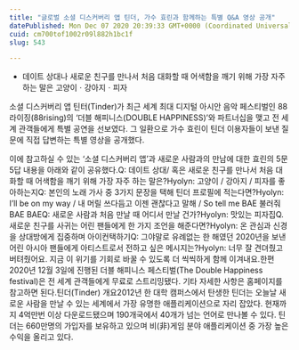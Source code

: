 ```yaml
---
title: "글로벌 소셜 디스커버리 앱 틴더, 가수 효린과 함께하는 특별 Q&A 영상 공개"
datePublished: Mon Dec 07 2020 20:39:33 GMT+0000 (Coordinated Universal Time)
cuid: cm700tof1002r09l882h1bc1f
slug: 543

---
```



- 데이트 상대나 새로운 친구를 만나서 처음 대화할 때 어색함을 깨기 위해 가장 자주 하는 말은 고양이ㆍ강아지ㆍ피자

소셜 디스커버리 앱 틴터(Tinder)가 최근 세계 최대 디지털 아시안 음악 페스티벌인 88라이징(88rising)의 ‘더블 해피니스(DOUBLE HAPPINESS)’와 파트너십을 맺고 전 세계 관객들에게 특별 공연을 선보였다. 그 일환으로 가수 효린이 틴더 이용자들이 보낸 질문에 직접 답변하는 특별 영상을 공개했다.

이에 참고하실 수 있는 ‘소셜 디스커버리 앱’과 새로운 사람과의 만남에 대한 효린의 5문 5답 내용을 아래와 같이 공유했다.Q: 데이트 상대/ 혹은 새로운 친구를 만나서 처음 대화할 때 어색함을 깨기 위해 가장 자주 하는 말은?Hyolyn: 고양이 / 강아지 / 피자를 좋아하는지Q: 본인의 노래 가사 중 3가지 문장을 택해 틴더 프로필에 적는다면?Hyolyn: I’ll be on my way / 내 머릴 쓰다듬고 이젠 괜찮다고 말해 / So tell me BAE 불러줘 BAE BAEQ: 새로운 사람과 처음 만날 때 어디서 만날 건가?Hyolyn: 맛있는 피자집Q. 새로운 친구를 사귀는 어린 팬들에게 한 가지 조언을 해준다면?Hyolyn: 온 관심과 신경을 상대방에게 집중하며 아이컨택하기Q: 그야말로 유례없는 한 해였던 2020년을 보낸 어린 아시아 팬들에게 아티스트로서 전하고 싶은 메시지는?Hyolyn: 너무 잘 견뎌줬고 버텨줬어요. 지금 이 위기를 기회로 바꿀 수 있도록 더 씩씩하게 함께 이겨내요.한편 2020년 12월 3일에 진행된 더블 해피니스 페스티벌(The Double Happiness festival)은 전 세계 관객들에게 무료로 스트리밍됐다. 기타 자세한 사항은 홈페이지를 참고하면 된다.틴더(Tinder) 개요2012년 한 대학 캠퍼스에서 탄생한 틴더는 오늘날 새로운 사람을 만날 수 있는 세계에서 가장 유명한 애플리케이션으로 자리 잡았다. 현재까지 4억만번 이상 다운로드됐으며 190개국에서 40개가 넘는 언어로 만나볼 수 있다. 틴더는 660만명의 가입자를 보유하고 있으며 비(非)게임 분야 애플리케이션 중 가장 높은 수익을 올리고 있다.